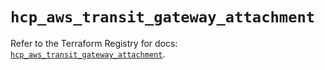 # `hcp_aws_transit_gateway_attachment`

Refer to the Terraform Registry for docs: [`hcp_aws_transit_gateway_attachment`](https://registry.terraform.io/providers/hashicorp/hcp/0.102.0/docs/resources/aws_transit_gateway_attachment).
